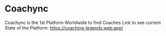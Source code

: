 # Coachync
Coachync is the 1st Platform Worldwide to find Coaches
Link to see current State of the Platform:
https://coaching-legends.web.app/ 
